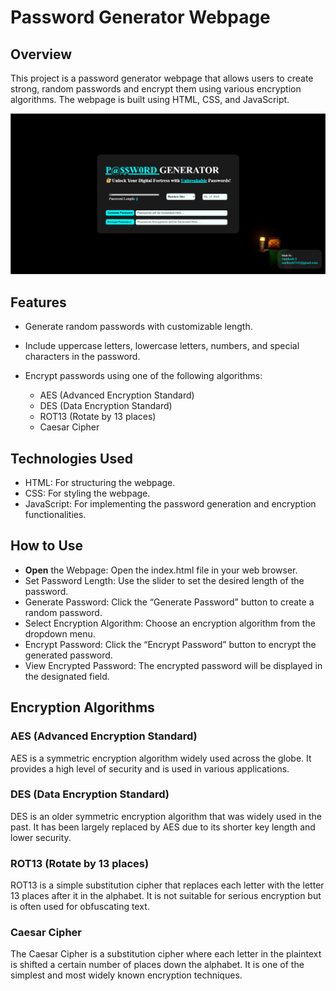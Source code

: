 

# Password Generator Webpage


## Overview
This project is a password generator webpage that allows users to create strong, random passwords and encrypt them using various encryption algorithms. The webpage is built using HTML, CSS, and JavaScript.

![Getting Started](Page_Preview.png)

## Features

* Generate random passwords with customizable length.  
* Include uppercase letters, lowercase letters, numbers, and special characters in the password.  
* Encrypt passwords using one of the following algorithms:  

    * AES (Advanced Encryption Standard)  
    * DES (Data Encryption Standard)  
    * ROT13 (Rotate by 13 places)  
    * Caesar Cipher  


## Technologies Used

* HTML: For structuring the webpage.  
* CSS: For styling the webpage.  
* JavaScript: For implementing the password generation and encryption functionalities.  


## How to Use

* **Open** the Webpage: Open the index.html file in your web browser.  
* Set Password Length: Use the slider to set the desired length of the password.  
* Generate Password: Click the “Generate Password” button to create a random password.  
* Select Encryption Algorithm: Choose an encryption algorithm from the dropdown menu.  
* Encrypt Password: Click the “Encrypt Password” button to encrypt the generated password.  
* View Encrypted Password: The encrypted password will be displayed in the designated field.  


## Encryption Algorithms  

### AES (Advanced Encryption Standard)
   AES is a symmetric encryption algorithm widely used across the globe. It provides a high level of security and is used in various applications.  

### DES (Data Encryption Standard)
   DES is an older symmetric encryption algorithm that was widely used in the past. It has been largely replaced by AES due to its shorter key length and lower security.  

### ROT13 (Rotate by 13 places)
   ROT13 is a simple substitution cipher that replaces each letter with the letter 13 places after it in the alphabet. It is not suitable for serious encryption but is often used for obfuscating text.  

### Caesar Cipher
   The Caesar Cipher is a substitution cipher where each letter in the plaintext is shifted a certain number of places down the alphabet. It is one of the simplest and most widely known encryption techniques.  
